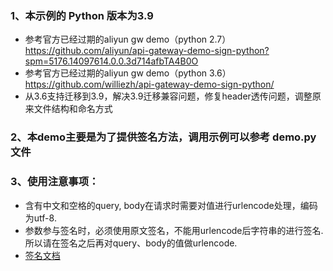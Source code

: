 ### 1、本示例的 Python 版本为3.9
- 参考官方已经过期的aliyun gw demo（python 2.7）
https://github.com/aliyun/api-gateway-demo-sign-python?spm=5176.14097614.0.0.3d714afbTA4B0O 
- 参考官方已经过期的aliyun gw demo（python 3.6）
https://github.com/williezh/api-gateway-demo-sign-python/
- 从3.6支持迁移到3.9，解决3.9迁移兼容问题，修复header透传问题，调整原来文件结构和命名方式

### 2、本demo主要是为了提供签名方法，调用示例可以参考 demo.py 文件

### 3、使用注意事项：
- 含有中文和空格的query, body在请求时需要对值进行urlencode处理，编码为utf-8.
- 参数参与签名时，必须使用原文签名，不能用urlencode后字符串的进行签名.所以请在签名之后再对query、body的值做urlencode.
- [签名文档](https://help.aliyun.com/document_detail/29475.html)
